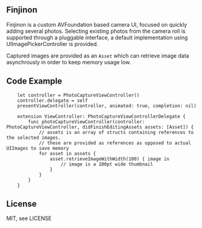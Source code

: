 ## Finjinon

Finjinon is a custom AVFoundation based camera UI, focused on quickly adding several photos. Selecting existing photos from the camera roll is supported through a pluggable interface, a default implementation using UIImagePickerController is provided.

Captured images are provided as an `Asset` which can retrieve image data asynchrously in order to keep memory usage low.


## Code Example

        let controller = PhotoCaptureViewController()
        controller.delegate = self
        presentViewController(controller, animated: true, completion: nil)
        
        extension ViewController: PhotoCaptureViewControllerDelegate {
            func photoCaptureViewController(controller: PhotoCaptureViewController, didFinishEditingAssets assets: [Asset]) {
                // assets is an array of structs containing references to the selected images.
                // these are provided as references as opposed to actual UIImages to save memory
                for asset in assets {
                    asset.retrieveImageWithWidth(100) { image in
                        // image is a 100pt wide thumbnail
                    }
                }
            }
        }


## License

MIT, see LICENSE
